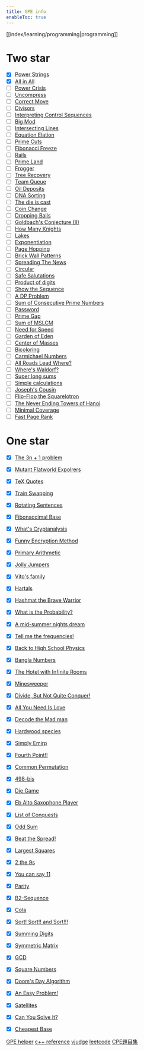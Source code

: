 ```yaml
---
title: GPE info
enableToc: true
---
```

[[index/learning/programming|programming]]

# Two star
- [x] [Power Strings](https://zerojudge.tw/ShowProblem?problemid=a223)
- [x] [All in All](https://zerojudge.tw/ShowProblem?problemid=e624)
- [ ] [Power Crisis](https://vjudge.net/problem/UVA-151)
- [ ] [Uncompress](https://zerojudge.tw/ShowProblem?problemid=e569)
- [ ] [Correct Move](https://zerojudge.tw/ShowProblem?problemid=e601)
- [ ] [Divisors](https://zerojudge.tw/ShowProblem?problemid=d366 )
- [ ] [Interpreting Control Sequences](https://vjudge.net/problem/UVA-337)
- [ ] [Big Mod](https://zerojudge.tw/ShowProblem?problemid=d219)
- [ ] [Intersecting Lines](https://zerojudge.tw/ShowProblem?problemid=c113)
- [ ] [Equation Elation](https://vjudge.net/problem/UVA-397)
- [ ] [Prime Cuts](https://zerojudge.tw/ShowProblem?problemid=c033)
- [ ] [Fibonacci Freeze](https://zerojudge.tw/ShowProblem?problemid=c121)
- [ ] [Rails](https://zerojudge.tw/ShowProblem?problemid=c123)
- [ ] [Prime Land](https://zerojudge.tw/ShowProblem?problemid=c088)
- [ ] [Frogger](https://zerojudge.tw/ShowProblem?problemid=c125)
- [ ] [Tree Recovery](https://zerojudge.tw/ShowProblem?problemid=c126)
- [ ] [Team Queue](https://zerojudge.tw/ShowProblem?problemid=e564)
- [ ] [Oil Deposits](https://zerojudge.tw/ShowProblem?problemid=c129)
- [ ] [DNA Sorting](https://zerojudge.tw/ShowProblem?problemid=e544)
- [ ] [The die is cast](https://vjudge.net/problem/UVA-657)
- [ ] [Coin Change](https://zerojudge.tw/ShowProblem?problemid=d253)
- [ ] [Dropping Balls](https://zerojudge.tw/ShowProblem?problemid=a249)
- [ ] [Goldbach's Conjecture (II)](https://zerojudge.tw/ShowProblem?problemid=d307)
- [ ] [How Many Knights](https://zerojudge.tw/ShowProblem?problemid=e580)
- [ ] [Lakes](https://zerojudge.tw/ShowProblem?problemid=e550)
- [ ] [Exponentiation](https://zerojudge.tw/ShowProblem?problemid=d394)
- [ ] [Page Hopping](https://vjudge.net/problem/UVA-821)
- [ ] [Brick Wall Patterns](https://zerojudge.tw/ShowProblem?problemid=d038)
- [ ] [Spreading The News](https://vjudge.net/problem/UVA-924)
- [ ] [Circular](https://zerojudge.tw/ShowProblem?problemid=e539)
- [ ] [Safe Salutations](https://vjudge.net/problem/UVA-991)
- [ ] [Product of digits](https://zerojudge.tw/ShowProblem?problemid=d418)
- [ ] [Show the Sequence](https://vjudge.net/problem/UVA-997)
- [ ] [A DP Problem](https://zerojudge.tw/ShowProblem?problemid=e547)
- [ ] [Sum of Consecutive Prime Numbers](https://zerojudge.tw/ShowProblem?problemid=e552)
- [ ] [Password](https://vjudge.net/problem/UVA-1262)
- [ ] [Prime Gap](https://zerojudge.tw/ShowProblem?problemid=e530)
- [ ] [Sum of MSLCM](https://vjudge.net/problem/UVA-1730)
- [ ] [Need for Speed](https://vjudge.net/problem/UVA-1753)
- [ ] [Garden of Eden](https://vjudge.net/problem/UVA-10001)
- [ ] [Center of Masses](https://vjudge.net/problem/UVA-10002)
- [ ] [Bicoloring](https://zerojudge.tw/ShowProblem?problemid=d768)
- [ ] [Carmichael Numbers](https://vjudge.net/problem/UVA-10006)
- [ ] [All Roads Lead Where?](https://zerojudge.tw/ShowProblem?problemid=d335)
- [ ] [Where's Waldorf?](https://vjudge.net/problem/UVA-10010)
- [ ] [Super long sums](https://zerojudge.tw/ShowProblem?problemid=d056)
- [ ] [Simple calculations](https://vjudge.net/problem/UVA-10014)
- [ ] [Joseph's Cousin](https://vjudge.net/problem/UVA-10015)
- [ ] [Flip-Flop the Squarelotron](https://vjudge.net/problem/UVA-10016)
- [ ] [The Never Ending Towers of Hanoi](https://vjudge.net/problem/UVA-10017)
- [ ] [Minimal Coverage](https://zerojudge.tw/ShowProblem?problemid=e576)
- [ ] [Fast Page Rank](https://zerojudge.tw/ShowProblem?problemid=b775)

# One star
- [x] [The 3n + 1 problem](https://zerojudge.tw/ShowProblem?problemid=c039)
- [x] [Mutant Flatworld Expolrers](https://zerojudge.tw/ShowProblem?problemid=c082)
- [x] [TeX Quotes](https://zerojudge.tw/ShowProblem?problemid=c007)
- [x] [Train Swapping](https://zerojudge.tw/ShowProblem?problemid=e561)
- [x] [Rotating Sentences](https://zerojudge.tw/ShowProblem?problemid=c045)
- [x] [Fibonaccimal Base](https://zerojudge.tw/ShowProblem?problemid=a134)
- [x] [What's Cryptanalysis](https://zerojudge.tw/ShowProblem?problemid=c044)
- [x] [Funny Encryption Method](https://zerojudge.tw/ShowProblem?problemid=e545)
- [x] [Primary Arithmetic](https://zerojudge.tw/ShowProblem?problemid=c014)
- [x] [Jolly Jumpers](https://zerojudge.tw/ShowProblem?problemid=d097)
- [x] [Vito's family](https://zerojudge.tw/ShowProblem?problemid=a737)
- [x] [Hartals](https://zerojudge.tw/ShowProblem?problemid=e579)
- [x] [Hashmat the Brave Warrior](https://zerojudge.tw/ShowProblem?problemid=a012)
- [x] [What is the Probability?](https://zerojudge.tw/ShowProblem?problemid=e510)
- [x] [A mid-summer nights dream](https://zerojudge.tw/ShowProblem?problemid=e606)
- [x] [Tell me the frequencies!](https://zerojudge.tw/ShowProblem?problemid=c012)
- [x] [Back to High School Physics](https://zerojudge.tw/ShowProblem?problemid=d226)
- [x] [Bangla Numbers](https://zerojudge.tw/ShowProblem?problemid=a741)
- [x] [The Hotel with Infinite Rooms](https://zerojudge.tw/ShowProblem?problemid=e555)
- [x] [Minesweeper](https://zerojudge.tw/ShowProblem?problemid=e605)
- [x] [Divide, But Not Quite Conquer!](https://zerojudge.tw/ShowProblem?problemid=e566)
- [x] [All You Need Is Love](https://zerojudge.tw/ShowProblem?problemid=d306)
- [x] [Decode the Mad man](https://zerojudge.tw/ShowProblem?problemid=e578)
- [x] [Hardwood species](https://zerojudge.tw/ShowProblem?problemid=d492)
- [x] [Simply Emirp](https://zerojudge.tw/ShowProblem?problemid=d387)
- [x] [Fourth Point!!](https://zerojudge.tw/ShowProblem?problemid=e512)
- [x] [Common Permutation](https://zerojudge.tw/ShowProblem?problemid=e507)
- [x] [498-bis](https://zerojudge.tw/ShowProblem?problemid=f444)
- [x] [Die Game](https://zerojudge.tw/ShowProblem?problemid=e516)
- [x] [Eb Alto Saxophone Player](https://zerojudge.tw/ShowProblem?problemid=e531)
- [x] [List of Conquests](https://zerojudge.tw/ShowProblem?problemid=a743)
- [x] [Odd Sum](https://zerojudge.tw/ShowProblem?problemid=c022)
- [x] [Beat the Spread!](https://zerojudge.tw/ShowProblem?problemid=c004)
- [x] [Largest Squares](https://zerojudge.tw/ShowProblem?problemid=e575)
- [x] [2 the 9s](https://zerojudge.tw/ShowProblem?problemid=d672)
- [x] [You can say 11](https://zerojudge.tw/ShowProblem?problemid=d235)
- [x] [Parity](https://zerojudge.tw/ShowProblem?problemid=a132)
- [x] [B2-Sequence](https://zerojudge.tw/ShowProblem?problemid=d123)
- [x] [Cola](https://zerojudge.tw/ShowProblem?problemid=d189)
- [x] [Sort! Sort!! and Sort!!!](https://zerojudge.tw/ShowProblem?problemid=d750)
- [x] [Summing Digits](https://zerojudge.tw/ShowProblem?problemid=c813)
- [x] [Symmetric Matrix](https://zerojudge.tw/ShowProblem?problemid=e513)
- [x] [GCD](https://zerojudge.tw/ShowProblem?problemid=d255)
- [x] [Square Numbers](https://zerojudge.tw/ShowProblem?problemid=d186)
- [x] [Doom's Day Algorithm](https://zerojudge.tw/ShowProblem?problemid=f709)
- [x] [An Easy Problem!](https://onlinejudge.org/index.php?option=com_onlinejudge&Itemid=8&page=show_problem&problem=1034)
- [x] [Satellites](https://onlinejudge.org/index.php?option=com_onlinejudge&Itemid=8&page=show_problem&problem=1162)
- [x] [Can You Solve It?](https://onlinejudge.org/index.php?option=com_onlinejudge&Itemid=8&page=show_problem&problem=1583)
- [x] [Cheapest Base](https://onlinejudge.org/index.php?option=com_onlinejudge&Itemid=8&page=show_problem&problem=1946)



[GPE helper](https://gpe-helper.setsal.dev/problems)
[c++ reference](https://cplusplus.com/reference/)
[vjudge](https://vjudge.net/)
[leetcode](https://leetcode.com/)
[CPE題目集](https://yuihuang.com/cpe/)